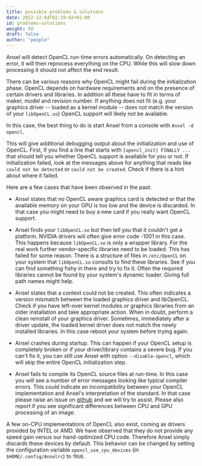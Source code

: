 ```yaml
---
title: possible problems & solutions
date: 2022-12-04T02:19:02+01:00
id: problems-solutions
weight: 50
draft: false
author: "people"
---
```


Ansel will detect OpenCL run-time errors automatically. On detecting an error, it will then reprocess everything on the CPU. While this will slow down processing it should not affect the end result.

There can be various reasons why OpenCL might fail during the initialization phase. OpenCL depends on hardware requirements and on the presence of certain drivers and libraries. In addition all these have to fit in terms of maker, model and revision number. If anything does not fit (e.g. your graphics driver -- loaded as a kernel module -- does not match the version of your `libOpenCL.so`) OpenCL support will likely not be available.

In this case, the best thing to do is start Ansel from a console with `Ansel -d opencl`.

This will give additional debugging output about the initialization and use of OpenCL. First, if you find a line that starts with `[opencl_init] FINALLY ...` that should tell you whether OpenCL support is available for you or not. If initialization failed, look at the messages above for anything that reads like `could not be detected` or `could not be created`. Check if there is a hint about where it failed.

Here are a few cases that have been observed in the past:

- Ansel states that no OpenCL aware graphics card is detected or that the available memory on your GPU is too low and the device is discarded. In that case you might need to buy a new card if you really want OpenCL support.

- Ansel finds your `libOpenCL.so` but then tell you that it couldn't get a platform. NVIDIA drivers will often give error code -1001 in this case. This happens because `libOpenCL.so` is only a wrapper library. For the real work further vendor-specific libraries need to be loaded. This has failed for some reason. There is a structure of files in `/etc/OpenCL` on your system that `libOpenCL.so` consults to find these libraries. See if you can find something fishy in there and try to fix it. Often the required libraries cannot be found by your system's dynamic loader. Giving full path names might help.

- Ansel states that a context could not be created. This often indicates a version mismatch between the loaded graphics driver and libOpenCL. Check if you have left-over kernel modules or graphics libraries from an older installation and take appropriate action. When in doubt, perform a clean reinstall of your graphics driver. Sometimes, immediately after a driver update, the loaded kernel driver does not match the newly installed libraries. In this case reboot your system before trying again.

- Ansel crashes during startup. This can happen if your OpenCL setup is completely broken or if your driver/library contains a severe bug. If you can't fix it, you can still use Ansel with option `--disable-opencl`, which will skip the entire OpenCL initialization step.

- Ansel fails to compile its OpenCL source files at run-time. In this case you will see a number of error messages looking like typical compiler errors. This could indicate an incompatibility between your OpenCL implementation and Ansel's interpretation of the standard. In that case please raise an issue on [github](https://github.com/darktable-org/darktable/issues/new/choose) and we will try to assist. Please also report if you see significant differences between CPU and GPU processing of an image.

A few on-CPU implementations of OpenCL also exist, coming as drivers provided by INTEL or AMD. We have observed that they do not provide any speed gain versus our hand-optimized CPU code. Therefore Ansel simply discards these devices by default. This behavior can be changed by setting the configuration variable `opencl_use_cpu_devices` (in `$HOME/.config/Anselrc`) to `TRUE`.
